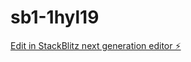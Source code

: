 # sb1-1hyl19

[Edit in StackBlitz next generation editor ⚡️](https://stackblitz.com/~/github.com/rkmasiello/sb1-1hyl19)